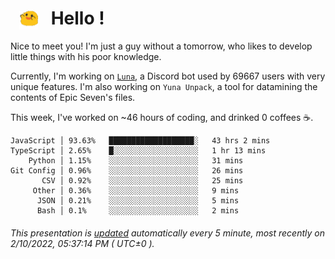 <h1>   <img src="./spoink.gif" style="vertical-align:middle;" width="30px">   Hello ! </h1>

Nice to meet you! I'm just a guy without a tomorrow, who likes to develop little things with his poor knowledge.

Currently, I'm working on <a href='https://github.com/Asgarrrr/Luna'>`Luna`</a>, a Discord bot used by 69667 users with very unique features. I'm also working on `Yuna Unpack`, a tool for datamining the contents of Epic Seven's files.

This week, I've worked on ~46 hours of coding, and drinked 0 coffees ☕.

```
JavaScript │ 93.63%   ███████████████████░   43 hrs 2 mins
TypeScript │ 2.65%    █░░░░░░░░░░░░░░░░░░░   1 hr 13 mins
    Python │ 1.15%    ░░░░░░░░░░░░░░░░░░░░   31 mins
Git Config │ 0.96%    ░░░░░░░░░░░░░░░░░░░░   26 mins
       CSV │ 0.92%    ░░░░░░░░░░░░░░░░░░░░   25 mins
     Other │ 0.36%    ░░░░░░░░░░░░░░░░░░░░   9 mins
      JSON │ 0.21%    ░░░░░░░░░░░░░░░░░░░░   5 mins
      Bash │ 0.1%     ░░░░░░░░░░░░░░░░░░░░   2 mins
```

###### This presentation is [updated](https://github.com/Asgarrrr) automatically every 5 minute, most recently on 2/10/2022, 05:37:14 PM ( UTC±0 ).